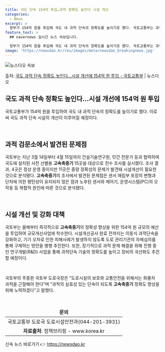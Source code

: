 ```yaml
---
title: 국도 단속 154억 투입…과적 정확도 높인다 시설 개선
categories:
  - News
excerpt: >
  정부가 154억 원을 투입해 국도 내 과적 단속의 정확도를 높이기로 했다. 국토교통부는 과적검문소의 과적 단…
feature_text: >
  ## navernews 실시간 뉴스 속보입니다.

  정부가 154억 원을 투입해 국도 내 과적 단속의 정확도를 높이기로 했다. 국토교통부는 과적검문소의 과적 단…
image: 'https://newsdao.kr/res/images/meta/newsdao_breakingnews.jpg'
---
```


![뉴스다오 속보](https://newsdao.kr/res/images/meta/newsdao_breakingnews.jpg)

<p>출처: <a href="https://newsdao.kr/3780" rel="dofollow">국도 과적 단속 정확도 높인다…시설 개선에 154억 원 투입  - 국토교통부</a> | 뉴스다오</p>

<h2 data-ke-size="size26">국도 과적 단속 정확도 높인다…시설 개선에 154억 원 투입</h2>
국토교통부가 154억 원을 투입하여 국도 내 과적 단속의 정확도를 높이기로 했다. 이로써 국도 과적 단속 시설의 개선이 이루어질 예정이다.

<p data-ke-size="size16">&nbsp;</p>

<h2 data-ke-size="size24">과적 검문소에서 발견된 문제점</h2>
국토부는 지난 3월 14일부터 4월 15일까지 건설기술연구원, 민간 전문가 등과 협력하여 국도에 설치된 사전 선별용 <b>고속축중기</b> 15곳을 대상으로 전수 조사를 실시했다. 조사 결과, 4곳은 정상 운영 중이지만 11곳은 중량 정확성의 문제가 발견돼 시설개선이 필요한 것으로 분석됐다. <b>고속축중기</b>의 조사에서 발견된 문제점은 센서 매립부 포장의 변형과 단차에 의한 평탄성이 유지되지 않은 점과 노후된 센서와 제어기, 운영시스템(PC)의 오작동 등 복합적 원인에 따른 것으로 분석됐다.

<p data-ke-size="size16">&nbsp;</p>

<h2 data-ke-size="size24">시설 개선 및 강화 대책</h2>
국토부는 올해부터 즉각적으로 <b>고속축중기</b>의 정확성 향상을 위한 154억 원 규모의 예산을 투입하여 규모개선사업에 착수한다. 시설개선공사 완료 전까지는 이동식 과적단속을 강화하고, 기기 오차로 인한 피해사례가 발생하지 않도록 도로 관리기관의 자체심의를 통해 구제하는 방안을 병행 추진한다. 또한, 장기적으로 과적 문제 해결을 위해 진행 중인 연구개발(R&D) 사업을 통해 과적단속 기술의 정확도를 높이고 장비의 국산화도 추진할 예정이다.

<p data-ke-size="size16">&nbsp;</p>

국토부의 주종완 국토부 도로국장은 “도로시설의 보호와 교통안전을 위해서는 화물차 과적을 근절해야 한다”며 “과적의 실효성 있는 단속이 되도록 <b>고속축중기</b> 정확도 향상을 위해 노력하겠다”고 말했다.

<p data-ke-size="size16">&nbsp;</p>

<table>
<thead>
<tr>
<td style="text-align: center; height: 17px;"><b>문의</b></td>
</tr>
</thead>
<tbody>
<tr>
<td style="text-align: center; height: 17px;">국토교통부 도로국 도로시설안전과(044-201-3931)</td>
</tr>
<tr>
<td style="text-align: center; height: 17px;"><b>자료출처</b>: 정책브리핑 - www.korea.kr</td>
</tr>
</tbody>
</table>
 

신속 뉴스 바로가기 👉 <a href="https://newsdao.kr" rel="dofollow">https://newsdao.kr</a>


